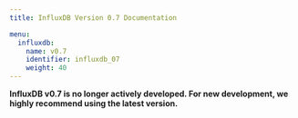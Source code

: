 ```yaml
---
title: InfluxDB Version 0.7 Documentation

menu:
  influxdb:
    name: v0.7
    identifier: influxdb_07
    weight: 40
---
```


__InfluxDB v0.7 is no longer actively developed.
For new development, we highly recommend using the latest version.__
